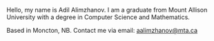 Hello, my name is Adil Alimzhanov. I am a graduate from Mount Allison University with a degree in Computer Science and Mathematics.

Based in Moncton, NB. Contact me via email: aalimzhanov@mta.ca
